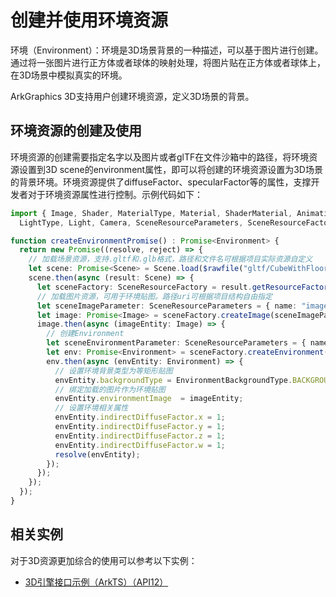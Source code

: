 # 创建并使用环境资源
<!--Kit: ArkGraphics 3D-->
<!--Subsystem: Graphics-->
<!--Owner: @zzhao0-->
<!--SE: @zdustc-->
<!--TSE: @zhangyue283-->

环境（Environment）：环境是3D场景背景的一种描述，可以基于图片进行创建。通过将一张图片进行正方体或者球体的映射处理，将图片贴在正方体或者球体上，在3D场景中模拟真实的环境。

ArkGraphics 3D支持用户创建环境资源，定义3D场景的背景。


## 环境资源的创建及使用
环境资源的创建需要指定名字以及图片或者glTF在文件沙箱中的路径，将环境资源设置到3D scene的environment属性，即可以将创建的环境资源设置为3D场景的背景环境。环境资源提供了diffuseFactor、specularFactor等的属性，支撑开发者对于环境资源属性进行控制。示例代码如下：
```ts
import { Image, Shader, MaterialType, Material, ShaderMaterial, Animation, Environment, Container, SceneNodeParameters,
  LightType, Light, Camera, SceneResourceParameters, SceneResourceFactory, Scene, Node, EnvironmentBackgroundType } from '@kit.ArkGraphics3D';

function createEnvironmentPromise() : Promise<Environment> {
  return new Promise((resolve, reject) => {
    // 加载场景资源，支持.gltf和.glb格式，路径和文件名可根据项目实际资源自定义
    let scene: Promise<Scene> = Scene.load($rawfile("gltf/CubeWithFloor/glTF/AnimatedCube.glb"));
    scene.then(async (result: Scene) => {
      let sceneFactory: SceneResourceFactory = result.getResourceFactory();
      // 加载图片资源，可用于环境贴图。路径uri可根据项目结构自由指定
      let sceneImageParameter: SceneResourceParameters = { name: "image", uri: $rawfile("bricks.jpg") };
      let image: Promise<Image> = sceneFactory.createImage(sceneImageParameter);
      image.then(async (imageEntity: Image) => {
        // 创建Environment
        let sceneEnvironmentParameter: SceneResourceParameters = { name: "env" };
        let env: Promise<Environment> = sceneFactory.createEnvironment(sceneEnvironmentParameter);
        env.then(async (envEntity: Environment) => {
          // 设置环境背景类型为等矩形贴图
          envEntity.backgroundType = EnvironmentBackgroundType.BACKGROUND_EQUIRECTANGULAR;
          // 绑定加载的图片作为环境贴图
          envEntity.environmentImage  = imageEntity;
          // 设置环境相关属性
          envEntity.indirectDiffuseFactor.x = 1;
          envEntity.indirectDiffuseFactor.y = 1;
          envEntity.indirectDiffuseFactor.z = 1;
          envEntity.indirectDiffuseFactor.w = 1;
          resolve(envEntity);
        });
      });
    });
  });
}
```


<!--RP1-->
## 相关实例

对于3D资源更加综合的使用可以参考以下实例：
- [3D引擎接口示例（ArkTS）（API12）](https://gitcode.com/openharmony/applications_app_samples/tree/master/code/BasicFeature/Graphics/Graphics3d)
<!--RP1End-->